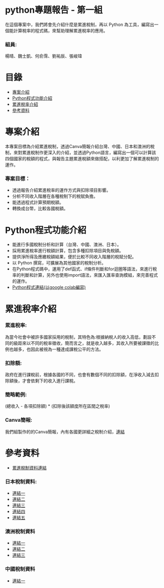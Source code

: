 # python專題報告 - 第一組
在這個專案中，我們將會先介紹什麼是累進稅制，再以 Python 為工具，編寫出一個能計算稅率的程式碼，來幫助理解累進稅率的應用。
### 組員:
楊晴、魏士凱、何俞霈、劉祐辰、張峻瑋

# 目錄
- [專案介紹](https://github.com/davidchang40/python/edit/main/README.md#%E5%B0%88%E6%A1%88%E4%BB%8B%E7%B4%B9)
- [Python程式功能介紹](https://github.com/davidchang40/python/edit/main/README.md#python%E7%A8%8B%E5%BC%8F%E5%8A%9F%E8%83%BD%E4%BB%8B%E7%B4%B9)
- [累進稅率介紹](https://github.com/davidchang40/python/edit/main/README.md#%E7%B4%AF%E9%80%B2%E7%A8%85%E7%8E%87%E4%BB%8B%E7%B4%B9)
- [參考資料](https://github.com/davidchang40/python/edit/main/README.md#%E5%8F%83%E8%80%83%E8%B3%87%E6%96%99)

# 專案介紹
本專案目標為介紹累進稅制，透過Canva簡報介紹台灣、中國、日本和澳洲的稅制，來對累進稅制作更深入的介紹，並透過Python語言，編寫出一個可以計算該四個國家的稅額的程式，與報告主題累進稅額來做搭配，以利更加了解累進稅制的運作。

### 專案目標：
- 透過報告介紹累進稅率的運作方式與扣除項目影響。
- 分析不同收入階層在各種稅制下的稅賦負擔。
- 能透過程式計算預期稅額。
- 轉換成台幣，比較各國稅額。

# Python程式功能介紹
- 能進行多國稅制分析和計算（台灣、中國、澳洲、日本）。
- 採用累進稅率進行稅額計算，包含多種扣除項目與免稅額。
- 提供淨所得及應繳稅額結果，便於比較不同收入階層的稅賦分配。
- 以 Python 撰寫，可擴展為其他國家的稅制分析。
- 在Python程式碼中，運用了def函式、if條件判斷和for迴圈等語法，來進行稅率的判斷和計算，另外也使用import語法，來匯入匯率查詢模組，來完善程式的運作。
- [Python程式連結(以google colab編寫)](https://colab.research.google.com/drive/1ioii8OfWQqSImesI8Elo3aP_qHCDBmLN?usp=sharing)

# 累進稅率介紹
### 累進稅率:
為當今社會中被許多國家採用的稅制，其特色為:根據納稅人的收入高低，劃設不同的級距來以不同的稅率徵收，簡而言之，就是收入越多，其收入所要被課徵的比例也越多，也因此被視為一種達成課稅公平的方法。
### 扣除額:
政府在進行課稅前，根據各國的不同，也會有數個不同的扣除額，在淨收入減去扣除額後，才會依剩下的收入進行課稅。
### 簡略範例:
(總收入 - 各項扣除額) * (扣除後該額度所在區間之稅率)
### Canva簡報:
我們組製作的的Canva簡報，內有各國更詳細之稅制介紹，[連結](https://www.canva.com/design/DAGZtoIbLyU/hYMMxVCRhSU0qGUc2Ab0UQ/view?utm_content=DAGZtoIbLyU&utm_campaign=designshare&utm_medium=link2&utm_source=uniquelinks&utlId=hd0615ed781)

# 參考資料
- [累進稅制資料連結](https://houseloan.tw/income-tax-bracket/)
### 日本稅制資料:
- [連結一](https://www.nta.go.jp/publication/pamph/gensen/zeigakuhyo2023/02.htm)
- [連結二](https://life.huli.tw/2024/05/30/japan-tax-vs-taiwan-tax/)
- [連結三](https://jobmenta.yourator.co/blogs/303)
- [連結四](https://www.jetro.go.jp/tc/invest/setting_up/section3/page7.html)
- [連結五](https://thetravellernotes.com/income-tax-in-japan/)

### 澳洲稅制資料
- [連結一](https://www.kaizencpa.com/download/offshore/Introduction%20to%20Individual%20Income%20Tax%20in%20Australia%20(CHT).pdf)
- [連結二](https://www.isec.com.tw/blog-173mygov_links_to_ato_step_by_step.html)
- [連結三](https://www2.deloitte.com/tw/tc/pages/tax/articles/update17-aus.html)

### 中國稅制資料
- [連結一](https://www.conpak.com.hk/Services/Individual-Income-Tax.html)
